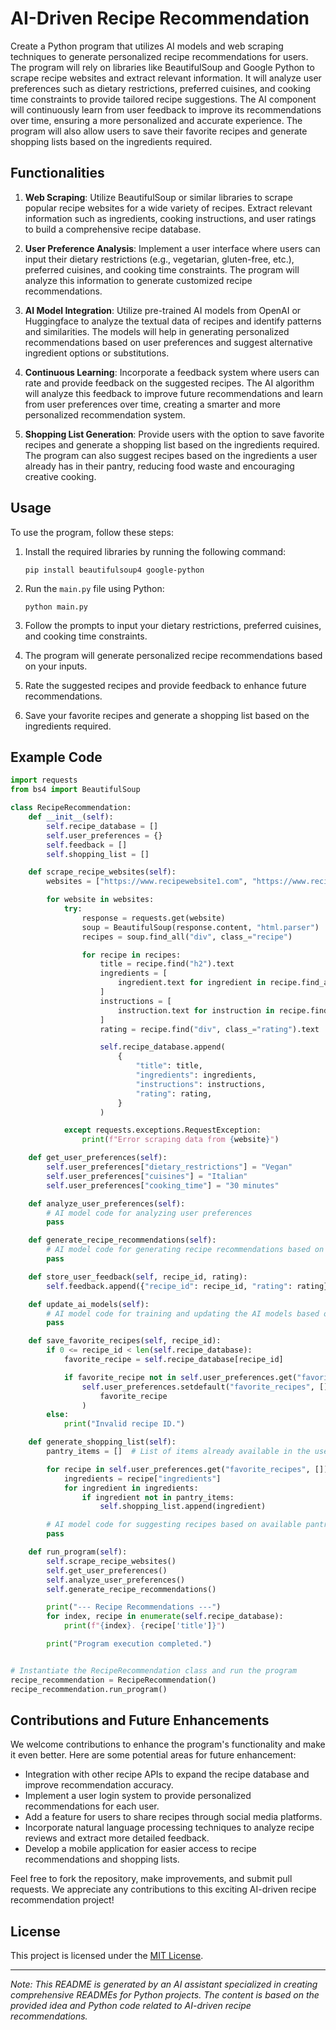 # AI-Driven Recipe Recommendation

Create a Python program that utilizes AI models and web scraping techniques to generate personalized recipe recommendations for users. The program will rely on libraries like BeautifulSoup and Google Python to scrape recipe websites and extract relevant information. It will analyze user preferences such as dietary restrictions, preferred cuisines, and cooking time constraints to provide tailored recipe suggestions. The AI component will continuously learn from user feedback to improve its recommendations over time, ensuring a more personalized and accurate experience. The program will also allow users to save their favorite recipes and generate shopping lists based on the ingredients required.

## Functionalities

1. **Web Scraping**: Utilize BeautifulSoup or similar libraries to scrape popular recipe websites for a wide variety of recipes. Extract relevant information such as ingredients, cooking instructions, and user ratings to build a comprehensive recipe database.

2. **User Preference Analysis**: Implement a user interface where users can input their dietary restrictions (e.g., vegetarian, gluten-free, etc.), preferred cuisines, and cooking time constraints. The program will analyze this information to generate customized recipe recommendations.

3. **AI Model Integration**: Utilize pre-trained AI models from OpenAI or Huggingface to analyze the textual data of recipes and identify patterns and similarities. The models will help in generating personalized recommendations based on user preferences and suggest alternative ingredient options or substitutions.

4. **Continuous Learning**: Incorporate a feedback system where users can rate and provide feedback on the suggested recipes. The AI algorithm will analyze this feedback to improve future recommendations and learn from user preferences over time, creating a smarter and more personalized recommendation system.

5. **Shopping List Generation**: Provide users with the option to save favorite recipes and generate a shopping list based on the ingredients required. The program can also suggest recipes based on the ingredients a user already has in their pantry, reducing food waste and encouraging creative cooking.

## Usage

To use the program, follow these steps:

1. Install the required libraries by running the following command:
    ```
    pip install beautifulsoup4 google-python
    ```

2. Run the `main.py` file using Python:
    ```
    python main.py
    ```

3. Follow the prompts to input your dietary restrictions, preferred cuisines, and cooking time constraints.

4. The program will generate personalized recipe recommendations based on your inputs.

5. Rate the suggested recipes and provide feedback to enhance future recommendations.

6. Save your favorite recipes and generate a shopping list based on the ingredients required.

## Example Code

```python
import requests
from bs4 import BeautifulSoup

class RecipeRecommendation:
    def __init__(self):
        self.recipe_database = []
        self.user_preferences = {}
        self.feedback = []
        self.shopping_list = []

    def scrape_recipe_websites(self):
        websites = ["https://www.recipewebsite1.com", "https://www.recipewebsite2.com"]

        for website in websites:
            try:
                response = requests.get(website)
                soup = BeautifulSoup(response.content, "html.parser")
                recipes = soup.find_all("div", class_="recipe")

                for recipe in recipes:
                    title = recipe.find("h2").text
                    ingredients = [
                        ingredient.text for ingredient in recipe.find_all("li")
                    ]
                    instructions = [
                        instruction.text for instruction in recipe.find_all("li")
                    ]
                    rating = recipe.find("div", class_="rating").text

                    self.recipe_database.append(
                        {
                            "title": title,
                            "ingredients": ingredients,
                            "instructions": instructions,
                            "rating": rating,
                        }
                    )

            except requests.exceptions.RequestException:
                print(f"Error scraping data from {website}")

    def get_user_preferences(self):
        self.user_preferences["dietary_restrictions"] = "Vegan"
        self.user_preferences["cuisines"] = "Italian"
        self.user_preferences["cooking_time"] = "30 minutes"

    def analyze_user_preferences(self):
        # AI model code for analyzing user preferences
        pass

    def generate_recipe_recommendations(self):
        # AI model code for generating recipe recommendations based on user preferences
        pass

    def store_user_feedback(self, recipe_id, rating):
        self.feedback.append({"recipe_id": recipe_id, "rating": rating})

    def update_ai_models(self):
        # AI model code for training and updating the AI models based on user feedback
        pass

    def save_favorite_recipes(self, recipe_id):
        if 0 <= recipe_id < len(self.recipe_database):
            favorite_recipe = self.recipe_database[recipe_id]

            if favorite_recipe not in self.user_preferences.get("favorite_recipes", []):
                self.user_preferences.setdefault("favorite_recipes", []).append(
                    favorite_recipe
                )
        else:
            print("Invalid recipe ID.")

    def generate_shopping_list(self):
        pantry_items = []  # List of items already available in the user's pantry

        for recipe in self.user_preferences.get("favorite_recipes", []):
            ingredients = recipe["ingredients"]
            for ingredient in ingredients:
                if ingredient not in pantry_items:
                    self.shopping_list.append(ingredient)

        # AI model code for suggesting recipes based on available pantry ingredients
        pass

    def run_program(self):
        self.scrape_recipe_websites()
        self.get_user_preferences()
        self.analyze_user_preferences()
        self.generate_recipe_recommendations()

        print("--- Recipe Recommendations ---")
        for index, recipe in enumerate(self.recipe_database):
            print(f"{index}. {recipe['title']}")

        print("Program execution completed.")


# Instantiate the RecipeRecommendation class and run the program
recipe_recommendation = RecipeRecommendation()
recipe_recommendation.run_program()
```

## Contributions and Future Enhancements

We welcome contributions to enhance the program's functionality and make it even better. Here are some potential areas for future enhancement:

- Integration with other recipe APIs to expand the recipe database and improve recommendation accuracy.
- Implement a user login system to provide personalized recommendations for each user.
- Add a feature for users to share recipes through social media platforms.
- Incorporate natural language processing techniques to analyze recipe reviews and extract more detailed feedback.
- Develop a mobile application for easier access to recipe recommendations and shopping lists.

Feel free to fork the repository, make improvements, and submit pull requests. We appreciate any contributions to this exciting AI-driven recipe recommendation project!

## License

This project is licensed under the [MIT License](LICENSE).

---

*Note: This README is generated by an AI assistant specialized in creating comprehensive READMEs for Python projects. The content is based on the provided idea and Python code related to AI-driven recipe recommendations.*